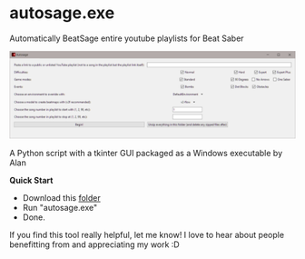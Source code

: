 # autosage.exe
Automatically BeatSage entire youtube playlists for Beat Saber

![image](https://github.com/alanmun/autosage/blob/main/sample.png?raw=true)

A Python script with a tkinter GUI packaged as a Windows executable by Alan

**Quick Start**
- Download this [folder](https://github.com/alanmun/autosage/tree/main/dist/autosage)
- Run "autosage.exe"
- Done.

If you find this tool really helpful, let me know! I love to hear about people benefitting from and appreciating my work :D
